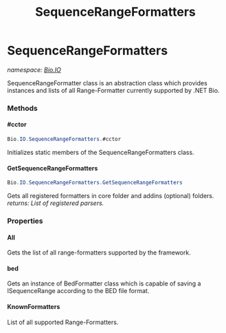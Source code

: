 ﻿---
title: SequenceRangeFormatters
---

# SequenceRangeFormatters
_namespace: [Bio.IO](N-Bio.IO.html)_

SequenceRangeFormatter class is an abstraction class which provides instances
 and lists of all Range-Formatter currently supported by .NET Bio.

### Methods

#### #cctor
```csharp
Bio.IO.SequenceRangeFormatters.#cctor
```
Initializes static members of the SequenceRangeFormatters class.

#### GetSequenceRangeFormatters
```csharp
Bio.IO.SequenceRangeFormatters.GetSequenceRangeFormatters
```
Gets all registered formatters in core folder and addins (optional) folders.
_returns: List of registered parsers._



### Properties

#### All
Gets the list of all range-formatters supported by the framework.
#### bed
Gets an instance of BedFormatter class which is capable of
 saving a ISequenceRange according to the BED file format.
#### KnownFormatters
List of all supported Range-Formatters.

